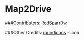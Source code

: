 # Map2Drive

###Contributors:
[RedSparr0w](https://github.com/RedSparr0w)

###Other Credits:
[roundicons](https://www.flaticon.com/authors/roundicons) - icon